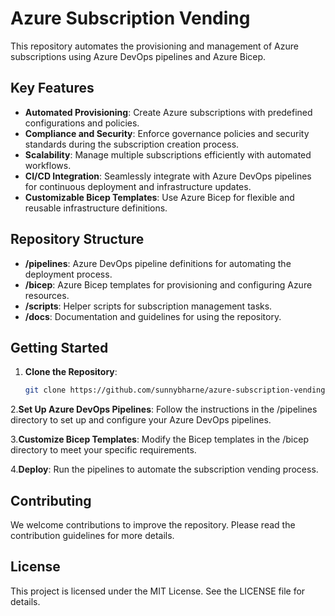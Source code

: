 # Azure Subscription Vending

This repository automates the provisioning and management of Azure subscriptions using Azure DevOps pipelines and Azure Bicep.

## Key Features

- **Automated Provisioning**: Create Azure subscriptions with predefined configurations and policies.
- **Compliance and Security**: Enforce governance policies and security standards during the subscription creation process.
- **Scalability**: Manage multiple subscriptions efficiently with automated workflows.
- **CI/CD Integration**: Seamlessly integrate with Azure DevOps pipelines for continuous deployment and infrastructure updates.
- **Customizable Bicep Templates**: Use Azure Bicep for flexible and reusable infrastructure definitions.

## Repository Structure

- **/pipelines**: Azure DevOps pipeline definitions for automating the deployment process.
- **/bicep**: Azure Bicep templates for provisioning and configuring Azure resources.
- **/scripts**: Helper scripts for subscription management tasks.
- **/docs**: Documentation and guidelines for using the repository.

## Getting Started

1. **Clone the Repository**:
   ```bash
   git clone https://github.com/sunnybharne/azure-subscription-vending.git

2.**Set Up Azure DevOps Pipelines**:
   Follow the instructions in the /pipelines directory to set up and configure your Azure DevOps pipelines.

3.**Customize Bicep Templates**:
   Modify the Bicep templates in the /bicep directory to meet your specific requirements.

4.**Deploy**:
   Run the pipelines to automate the subscription vending process.

## Contributing

We welcome contributions to improve the repository. Please read the contribution guidelines for more details.

## License

This project is licensed under the MIT License. See the LICENSE file for details.
